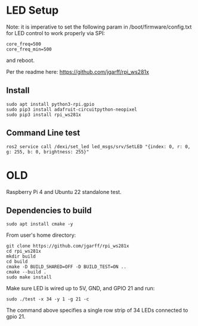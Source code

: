 # LED Setup

Note: it is imperative to set the following param in /boot/firmware/config.txt for LED control to work properly via SPI:

```
core_freq=500
core_freq_min=500
```

and reboot.

Per the readme here: https://github.com/jgarff/rpi_ws281x

## Install

```
sudo apt install python3-rpi.gpio
sudo pip3 install adafruit-circuitpython-neopixel
sudo pip3 install rpi_ws281x
```

## Command Line test

```
ros2 service call /dexi/set_led led_msgs/srv/SetLED "{index: 0, r: 0, g: 255, b: 0, brightness: 255}"
```

# OLD

Raspberry Pi 4 and Ubuntu 22 standalone test.

## Dependencies to build

```
sudo apt install cmake -y
```

From user's home directory:

```
git clone https://github.com/jgarff/rpi_ws281x
cd rpi_ws281x
mkdir build
cd build
cmake -D BUILD_SHARED=OFF -D BUILD_TEST=ON ..
cmake --build .
sudo make install
```

Make sure LED is wired up to 5V, GND, and GPIO 21 and run:

```
sudo ./test -x 34 -y 1 -g 21 -c
```

The command above specifies a single row strip of 34 LEDs connected to gpio 21.
